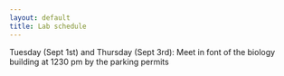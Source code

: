 ```yaml
---
layout: default
title: Lab schedule
---
```

Tuesday (Sept 1st) and Thursday (Sept 3rd): Meet in font of the biology building at 1230 pm by the parking permits
